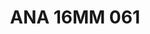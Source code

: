 ---
title: ANA 16MM 061
date: 
draft: false

# descripcion
description : Anillo de plata 925 y nácar

materials: Plata 925

color: 

dimensions: 16mm diámetro

code: 05-29-1327

type: "Anillos"

categories: []

price: $16.240,00

price_eftvo: $13.800,00

# Images
# first image will be shown in the product page
images:
  # - image: "images/path_to_image"
  # La ubicacion de las imagenes es imagenes/Anillos/Anillos.Nácar/05-29-1327-ana-16mm-061
  - image: "./images/anillos/nácar/05-29-1327-ana-16mm-061.jpg"
---